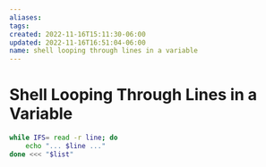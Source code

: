 ```yaml
---
aliases: 
tags: 
created: 2022-11-16T15:11:30-06:00
updated: 2022-11-16T16:51:04-06:00
name: shell looping through lines in a variable
---
```

# Shell Looping Through Lines in a Variable
```bash
while IFS= read -r line; do
    echo "... $line ..."
done <<< "$list"
```

